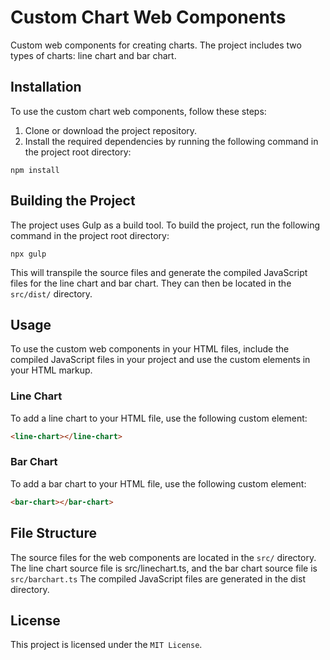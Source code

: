 # Custom Chart Web Components

Custom web components for creating charts. The project includes two types of charts: line chart and bar chart.

## Installation

To use the custom chart web components, follow these steps:

1. Clone or download the project repository.
2. Install the required dependencies by running the following command in the project root directory:

```npm install```

## Building the Project

The project uses Gulp as a build tool. To build the project, run the following command in the project root directory:
 
```npx gulp```


This will transpile the source files and generate the compiled JavaScript files for the line chart and bar chart. They can then be located in the ```src/dist/``` directory.

## Usage

To use the custom web components in your HTML files, include the compiled JavaScript files in your project and use the custom elements in your HTML markup.

### Line Chart

To add a line chart to your HTML file, use the following custom element:
```html
<line-chart></line-chart>
```

### Bar Chart

To add a bar chart to your HTML file, use the following custom element:
```html
<bar-chart></bar-chart>
```

## File Structure

The source files for the web components are located in the ```src/``` directory. The line chart source file is src/linechart.ts, and the bar chart source file is ```src/barchart.ts``` The compiled JavaScript files are generated in the dist directory.

## License 

This project is licensed under the ```MIT License```.
